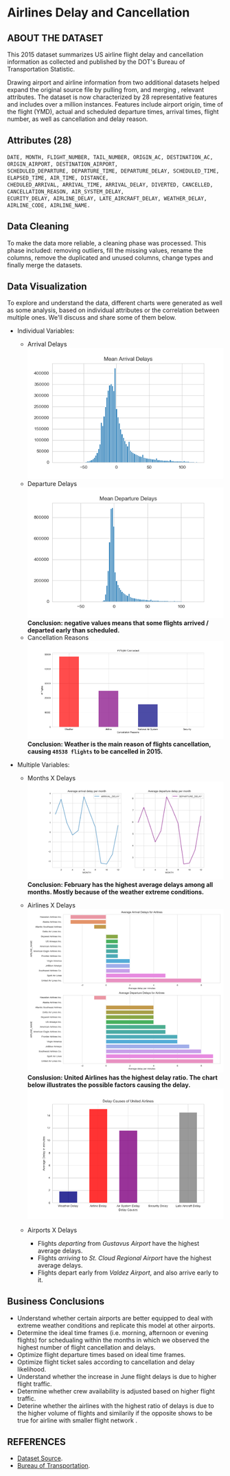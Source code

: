 # Airlines Delay and Cancellation

## ABOUT THE DATASET
This 2015 dataset summarizes US airline flight delay and cancellation information as collected and published by the DOT's Bureau of Transportation Statistic. 

Drawing airport and airline information from two additional datasets helped expand the original source file by pulling from, and merging , relevant attributes. The dataset is now characterized by 28 representative features and includes over a million instances. Features include airport origin, time of the flight (YMD), actual and scheduled departure times, arrival times, flight number, as well as cancellation and delay reason.

## Attributes (28)
```
DATE, MONTH, FLIGHT_NUMBER, TAIL_NUMBER, ORIGIN_AC, DESTINATION_AC, ORIGIN_AIRPORT, DESTINATION_AIRPORT,
SCHEDULED_DEPARTURE, DEPARTURE_TIME, DEPARTURE_DELAY, SCHEDULED_TIME, ELAPSED_TIME, AIR_TIME, DISTANCE, 
CHEDULED_ARRIVAL, ARRIVAL_TIME, ARRIVAL_DELAY, DIVERTED, CANCELLED, CANCELLATION_REASON, AIR_SYSTEM_DELAY, 
ECURITY_DELAY, AIRLINE_DELAY, LATE_AIRCRAFT_DELAY, WEATHER_DELAY, AIRLINE_CODE, AIRLINE_NAME.
```

## Data Cleaning
To make the data more reliable, a cleaning phase was processed. This phase included: removing outliers, fill the missing values, rename the columns, remove the duplicated and unused columns, change types and finally merge the datasets.

## Data Visualization
To explore and understand the data, different charts were generated as well as some analysis, based on individual attributes or the correlation between multiple ones. We'll discuss and share some of them below.

* Individual Variables:
    * Arrival Delays ![Arrival hist](./Charts/arrival.png)
    * Departure Delays ![Departure hist](./Charts/departure.png)
    **Conclusion: negative values means that some flights arrived / departed early than scheduled.**
    * Cancellation Reasons ![Cancellation Causes](./Charts/cancellation_reasons.png)
    **Conclusion: Weather is the main reason of flights cancellation, causing `48538 flights` to be cancelled in 2015.**

* Multiple Variables:
    * Months X Delays ![Months and Delays](./Charts/months_delays.png)
    **Conclusion: February has the highest average delays among all months. Mostly because of the weather extreme conditions.**
    
    * Airlines X Delays ![Airlines and Delays](./Charts/airlines_delay.png)
    **Conslusion: United Airlines has the highest delay ratio. The chart below illustrates the possible factors causing the delay.**
    ![United Cancellation Reasons](./Charts/united_delay_reasons.png)

    * Airports X Delays
        * Flights *departing* from *Gustavus Airport* have the highest average delays.
        * Flights *arriving* to *St. Cloud Regional Airport* have the highest average delays.
        * Flights depart early from *Valdez Airport*, and also arrive early to it.

## Business Conclusions
* Understand whether certain airports are better equipped to deal with extreme weather conditions and replicate this model at other airports.
* Determine the ideal time frames (i.e. morning, afternoon or evening flights) for schedualing within the months in which we observed the highest number of flight cancellation and delays.
* Optimize flight departure times based on ideal time frames.
* Optimize flight ticket sales according to cancellation and delay likelihood.
* Understand whether the increase in June flight delays is due to higher flight traffic.
* Determine whether crew availability is adjusted based on higher flight traffic.
* Deterine whether the airlines with the highest ratio of delays is due to the higher volume of flights and similarily if the opposite shows to be true for airline with smaller flight network . 

## REFERENCES
* [Dataset Source](https://www.kaggle.com/usdot/flight-delays#airlines.csv).
* [Bureau of Transportation](https://www.bts.gov/topics/airlines-and-airports-0).

